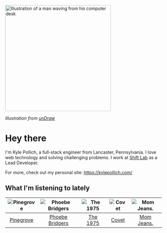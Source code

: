 <img src="https://user-images.githubusercontent.com/6766512/87306713-6f79d900-c4e6-11ea-989a-3242cbfc50c2.png" alt="Illustration of a man waving from his computer desk" height="340" />

_Illustration from [unDraw](https://undraw.co/)_

# Hey there

I'm Kyle Pollich, a full-stack engineer from Lancaster, Pennsylvania. I love web technology and solving challenging problems.
I work at [Shift Lab](https://shiftlab.co/) as a Lead Developer.

For more, check out my personal site: https://kylepollich.com/

## What I'm listening to lately

<!-- begin artists -->
  |![Pinegrove](https://i.scdn.co/image/cbed180a43a152df83d00d04bec789ca4c62ea7c)|![Phoebe Bridgers](https://i.scdn.co/image/3b6a427f0c54c0d116c433462ae1dd48474643d0)|![The 1975](https://i.scdn.co/image/1717dac024e71f64ec421a658c7a9769d41ce251)|![Covet](https://i.scdn.co/image/0648b3f706778533872aed129bedbdccb1cd60ff)|![Mom Jeans.](https://i.scdn.co/image/660356d49dcc8db40417fc1456161a610db641a0)|
  |:---:|:---:|:---:|:---:|:---:|
  |[Pinegrove](https://open.spotify.com/artist/2gbT6GPXMis0OAkZbEQCYB)|[Phoebe Bridgers](https://open.spotify.com/artist/1r1uxoy19fzMxunt3ONAkG)|[The 1975](https://open.spotify.com/artist/3mIj9lX2MWuHmhNCA7LSCW)|[Covet](https://open.spotify.com/artist/46iJ1VD4HKFnqjISGqlZkV)|[Mom Jeans.](https://open.spotify.com/artist/6PsktPFR0UZptKdSqmlS5h)|
<!-- end artists -->
